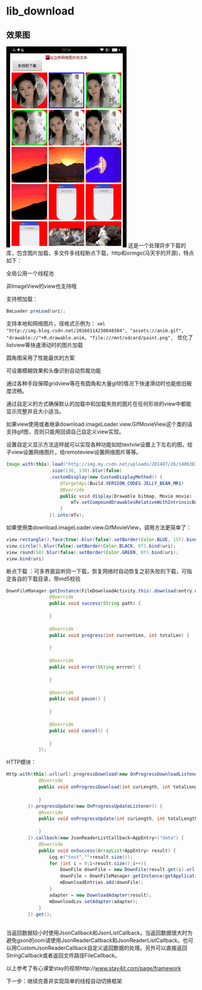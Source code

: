 # lib_download
## 效果图

<img src="down.gif" width="320px"/>
这是一个处理异步下载的库，包含图片加载，多文件多线程断点下载，http和ormgo(马天宇的开源)，特点如下：

全局公用一个线程池

非ImageView的view也支持哦

支持预加载：
```java 
BmLoader.preLoad(uri);
```

支持本地和网络图片，径格式示例为：
		```xml
		"http://img.blog.csdn.net/20160114230048304",
    		"assets://anim.gif",
                "drawable://"+R.drawable.anim,
                "file:///mnt/sdcard/paint.png",
                ```
优化了listview等快速滑动时的图片加载

圆角图采用了性能最优的方案

可设置模糊效果和头像识别自动剪裁功能

通过各种手段保障gridview等在有圆角和大量gif的情况下快速滑动时也能依旧极度流畅。

通过自定义的方式确保默认的加载中和加载失败的图片在任何形状的view中都能显示完整并且大小适当。

如果view使用或者继承download.imageLoader.view.GifMovieView这个类的话支持gif图，否则只能用回调自己自定义view实现。

设置自定义显示方法这样就可以实现各种功能如给textviw设置上下左右的图，给子view设置网络图片，给remoteview设置网络图片等等。
```java
Image.with(this).load("http://img.my.csdn.net/uploads/201407/26/1406383265_8550.jpg")
                .size(130, 130).blur(false)
                .customDisplay(new CustomDisplayMethod() {
                    @TargetApi(Build.VERSION_CODES.JELLY_BEAN_MR1)
                    @Override
                    public void display(Drawable bitmap, Movie movie) {
                        mTv.setCompoundDrawablesRelativeWithIntrinsicBounds(bitmap, null, null, null);
                    }
                }).into(mTv);
```
        
如果使用类download.imageLoader.view.GifMovieView，调用方法更简单了：
```java
view.rectangle().face(true).blur(false).setBorder(Color.BLUE, 15f).bind(uri);
view.circle().blur(false).setBorder(Color.BLACK, 0f).bind(uri);
view.round(50).blur(false).setBorder(Color.GREEN, 0f).bind(uri);
view.bind(uri)

```

断点下载 ：可多界面监听同一下载，恢复网络时自动恢复之前失败的下载，可指定各自的下载目录，带md5校验
```java
DownFileManager.getInstance(FileDownloadActivity.this).download(entry.url,new DownloadListener() {
                @Override
                public void success(String path) {
                    
                }

                @Override
                public void progress(int currentLen, int totalLen) {

                }

                @Override
                public void error(String errror) {

                }

                @Override
                public void pause() {

                }

                @Override
                public void cancel() {

                }
            });

```

HTTP模块：
```java
Http.with(this).url(url).progressDownload(new OnProgressDownloadListener() {
            @Override
            public void onProgressDownload(int curLength, int totalLength) {
                
            }
        }).progressUpdate(new OnProgressUpdateListener() {
            @Override
            public void onProgressUpdate(int curLength, int totalLength) {
                
            }
        }).callback(new JsonReaderListCallback<AppEntry>("data") {
            @Override
            public void onSuccess(ArrayList<AppEntry> result) {
                Log.e("test",""+result.size());
                for (int i = 0;i<result.size();i++){
                    DownFile downFile = new DownFile(result.get(i).url);
                    downFile = DownFileManager.getInstance(getApplicationContext()).initData(downFile);
                    mDownloadEntries.add(downFile);
                }
                adapter = new DownloadAdapter(result);
                mDownloadLsv.setAdapter(adapter);
            }
        }).get();
        
```
当返回数据较小时使用JsonCallback和JsonListCallback，当返回数据很大时为避免gson的oom请使用JsonReaderCallback和JsonReaderListCallback。也可以用CustomJsonReaderCallback自定义返回数据的处理。另外可以直接返回StringCallback或者返回文件路径FileCallback。

以上参考了有心课堂stay的视频http://www.stay4it.com/page/framework

下一步：继续完善并实现简单的线程自动切换框架

